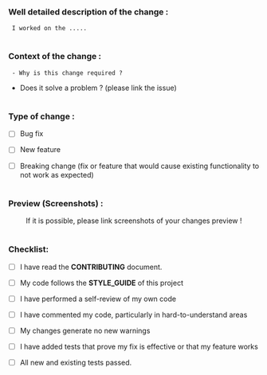 <!---- This is the PR Template !-->

<!-- Make sure to follow each step so that your PR is explained and easy to read !-->

<!-- It may take from your time, but think that collaborators and contributors will get your changes in a good way !-->

<!--- Thanks for considering that !-->

### Well detailed description of the change :

<!-- Explain what you have done !-->

     I worked on the .....

#

### Context of the change :

<!-- Make sure to answer to these questions !-->

     - Why is this change required ?
 
<!-- Link the issue below if you are resolving an issue !-->

- Does it solve a problem ? (please link the issue)
 
#

### Type of change :

<!-- You should choice 1 option -->

<!-- add a x in [ ] if true !-->

<!-- Delete options that aren't revelant!-->


- [ ] Bug fix

- [ ] New feature

- [ ] Breaking change (fix or feature that would cause existing functionality to not work as expected)

#

### Preview (Screenshots) :

<!-- While providing screenshots, delete the text below !-->

<!-- try as much as possible to explain each change in each screenshot !-->

<p align="center">If it is possible, please link screenshots of your changes preview !
</p>

#

### Checklist:

<!-- Check your work !-->

<!-- add a x in [] if done !-->

<!-- let things that you didn't do !-->

- [ ] I have read the **CONTRIBUTING** document.
- [ ] My code follows the **STYLE_GUIDE** of this project
- [ ] I have performed a self-review of my own code
- [ ] I have commented my code, particularly in hard-to-understand areas
- [ ] My changes generate no new warnings
- [ ] I have added tests that prove my fix is effective or that my feature works
- [ ] All new and existing tests passed.


<!--- Thanks a lot for explaining each detail !-->